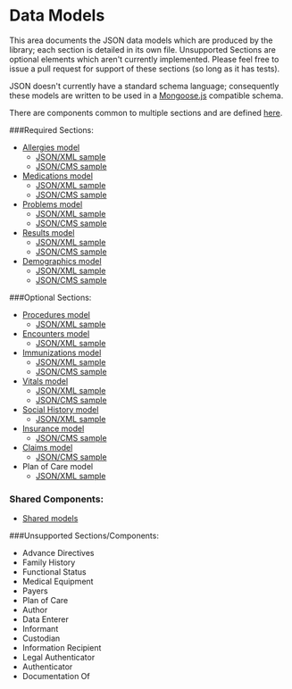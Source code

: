 # Data Models

This area documents the JSON data models which are produced by the library; each section is detailed in its own file.  Unsupported Sections are optional elements which aren't currently implemented.  Please feel free to issue a pull request for support of these sections (so long as it has tests).

JSON doesn't currently have a standard schema language; consequently these models are written to be used in a [Mongoose.js](http://www.mongoosejs.com) compatible schema.

There are components common to multiple sections and are defined [here](sections/shared.md).

###Required Sections:

- [Allergies model](sections/allergies.md) 
	- [JSON/XML sample](sections/samples/allergies.md)
	- [JSON/CMS sample](sections/cmssamples/allergies.md)
- [Medications model](sections/medications.md) 
	- [JSON/XML sample](sections/samples/medications.md)
	- [JSON/CMS sample](sections/cmssamples/medications.md)
- [Problems model](sections/problems.md)
	- [JSON/XML sample](sections/samples/problems.md)
	- [JSON/CMS sample](sections/cmssamples/problems.md)
- [Results model](sections/results.md) 
	- [JSON/XML sample](sections/samples/results.md)
	- [JSON/CMS sample](sections/cmssamples/results.md)
- [Demographics model](sections/demographics.md) 
	- [JSON/XML sample](sections/samples/demographics.md)
	- [JSON/CMS sample](sections/cmssamples/demographics.md)

###Optional Sections:

- [Procedures model](sections/procedures.md) 
	- [JSON/XML sample](sections/samples/procedures.md)
- [Encounters model](sections/encounters.md) 
	- [JSON/XML sample](sections/samples/encounters.md)
- [Immunizations model](sections/immunizations.md) 
	- [JSON/XML sample](sections/samples/immunizations.md)
	- [JSON/CMS sample](sections/cmssamples/immunizations.md)
- [Vitals model](sections/vitals.md) 
	- [JSON/XML sample](sections/samples/vitals.md)
	- [JSON/CMS sample](sections/cmssamples/vitals.md)
- [Social History model](sections/socialHistory.md) 
	- [JSON/XML sample](sections/samples/socialHistory.md)
- [Insurance model](sections/insurances.md) 
	- [JSON/CMS sample](sections/cmssamples/insurances.md)
- [Claims model](sections/claims.md) 
	- [JSON/CMS sample](sections/cmssamples/claims.md)
- Plan of Care model
	- [JSON/XML sample](sections/samples/plan_of_care.md)


### Shared Components:

- [Shared models](sections/shared.md)


###Unsupported Sections/Components:

- Advance Directives
- Family History
- Functional Status
- Medical Equipment
- Payers
- Plan of Care
- Author
- Data Enterer
- Informant
- Custodian
- Information Recipient
- Legal Authenticator
- Authenticator
- Documentation Of
